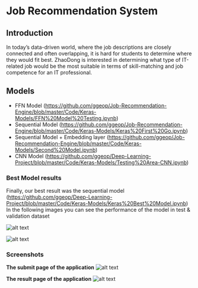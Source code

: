 # Job Recommendation System

## Introduction
In today’s data-driven world, where the job descriptions are closely connected and often overlapping, it is hard for students to determine where they would fit best. ZhaoDong is interested in determining what type of IT-related job would be the most suitable in terms of skill-matching and job competence for an IT professional. 

## Models
* FFN Model (https://github.com/ggeop/Job-Recommendation-Engine/blob/master/Code/Keras-Models/FFN%20Model%20Testing.ipynb)
* Sequential Model (https://github.com/ggeop/Job-Recommendation-Engine/blob/master/Code/Keras-Models/Keras%20First%20Go.ipynb)
* Sequential Model + Embedding layer (https://github.com/ggeop/Job-Recommendation-Engine/blob/master/Code/Keras-Models/Second%20Model.ipynb)
* CNN Model (https://github.com/ggeop/Deep-Learning-Project/blob/master/Code/Keras-Models/Testing%20Area-CNN.ipynb)

### Best Model results
Finally, our best result was the sequential model (https://github.com/ggeop/Deep-Learning-Project/blob/master/Code/Keras-Models/Keras%20Best%20Model.ipynb)
In the following images you can see the performance of the model in test & validation dataset

![alt text](https://github.com/ggeop/Job-Recommendation-Engine/blob/master/Images/model_accuracy.PNG)

![alt text](https://github.com/ggeop/Job-Recommendation-Engine/blob/master/Images/model_loss.PNG)

### Screenshots
<b>The submit page of the application</b>
![alt text](https://github.com/ggeop/Job-Recommendation-Engine/blob/master/Images/insert_skills_1.jpg)

<b>The result page of the application</b>
![alt text](https://github.com/ggeop/Job-Recommendation-Engine/blob/master/Images/result_1.jpg)
